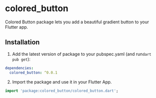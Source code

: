 # colored_button

Colored Button package lets you add a beautiful gradient button to your Flutter app.

## Installation

1. Add the latest version of package to your pubspec.yaml (and run`dart pub get`):
```yaml
dependencies:
  colored_button: ^0.0.1
```
2. Import the package and use it in your Flutter App.
```dart
import 'package:colored_button/colored_button.dart';
```

